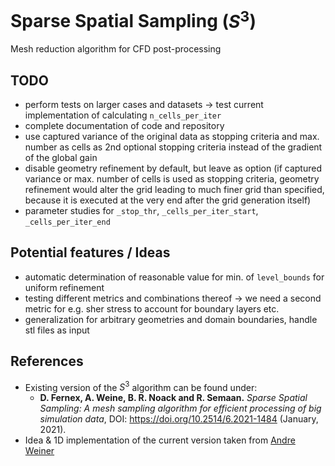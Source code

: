 # Sparse Spatial Sampling ($S^3$)
Mesh reduction algorithm for CFD post-processing

## TODO
- perform tests on larger cases and datasets -> test current implementation of calculating `n_cells_per_iter`
- complete documentation of code and repository
- use captured variance of the original data as stopping criteria and max. number as cells as 2nd optional stopping criteria
instead of the gradient of the global gain
- disable geometry refinement by default, but leave as option (if captured variance or max. number of cells is
used as stopping criteria, geometry refinement would alter the grid leading to much finer grid than specified,
because it is executed at the very end after the grid generation itself)
- parameter studies for `_stop_thr`, `_cells_per_iter_start`, `_cells_per_iter_end`

## Potential features / Ideas
- automatic determination of reasonable value for min. of `level_bounds` for uniform refinement
- testing different metrics and combinations thereof -> we need a second metric for e.g. sher stress to account
for boundary layers etc.
- generalization for arbitrary geometries and domain boundaries, handle stl files as input

## References
- Existing version of the $S^3$ algorithm can be found under: 
  - **D. Fernex, A. Weine, B. R. Noack and R. Semaan.** *Sparse Spatial Sampling: A mesh sampling algorithm for efficient 
  processing of big simulation data*, DOI: https://doi.org/10.2514/6.2021-1484 (January, 2021).
- Idea & 1D implementation of the current version taken from [Andre Weiner](https://github.com/AndreWeiner)
